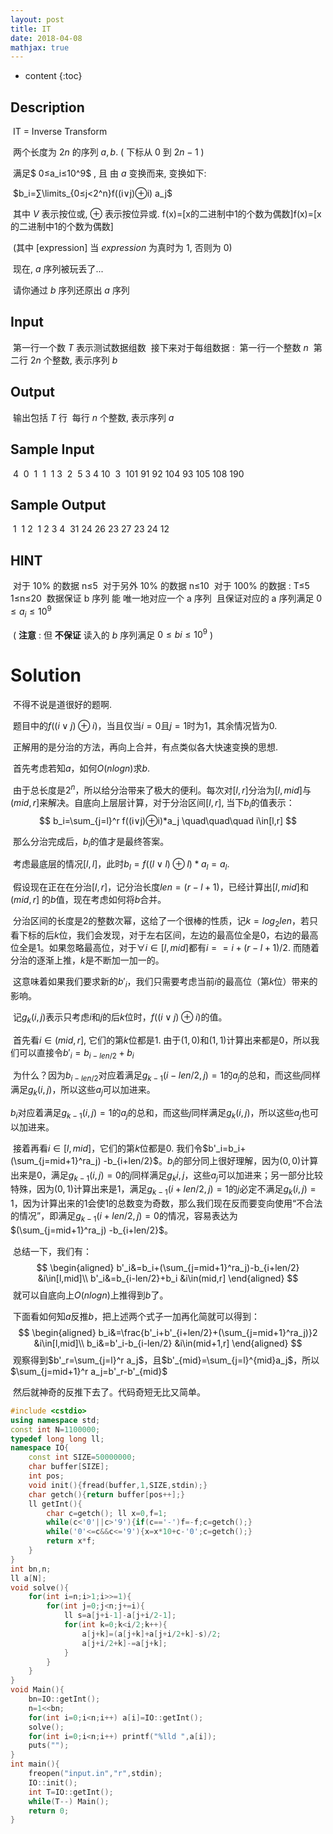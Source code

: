 ```yaml
---
layout: post
title: IT
date: 2018-04-08
mathjax: true
---
```

* content
{:toc}
## Description

​	IT = Inverse Transform

​	两个长度为 $2n$ 的序列 $a,b$.  ( 下标从 $0$ 到 $2n−1$ )

​	满足$ 0≤a_i≤10^9$ , 且  由 $a$ 变换而来, 变换如下:

​	$b_i=∑\limits_{0≤j<2^n}f((i∨j)⊕i) a_j$

​	其中 $V$ 表示按位或, $⊕$ 表示按位异或. f(x)=[x的二进制中1的个数为偶数]f(x)=[x的二进制中1的个数为偶数]

​	(其中 [expression] 当 $expression$ 为真时为 1, 否则为 0)

​	现在, $a$ 序列被玩丢了... 

​	请你通过 $b$ 序列还原出 $a$ 序列

## Input

​	第一行一个数 $T$ 表示测试数据组数
​	接下来对于每组数据 : 
​	第一行一个整数 $n$
​	第二行 $2n$ 个整数, 表示序列 $b$

## Output

​	输出包括 $T$ 行
​	每行 $n$ 个整数, 表示序列 $a$

## Sample Input


​	4
​	0
​	1
​	1
​	1 3
​	2
​	5 3 4 10
​	3
​	101 91 92 104 93 105 108 190


## Sample Output


​	1
​	1 2
​	1 2 3 4
​	31 24 26 23 27 23 24 12


## HINT

​	对于 10% 的数据 n≤5
​	对于另外 10% 的数据 n≤10
​	对于 100% 的数据 : 
​	T≤5
​	1≤n≤20
​	数据保证 b 序列 能 唯一地对应一个 a 序列
​	且保证对应的 a 序列满足 $0≤a_i≤10^9$

​	( **注意** : 但 **不保证** 读入的 $b$ 序列满足 $0≤bi≤10^9$ )





# Solution

​	不得不说是道很好的题啊.

​	题目中的$f((i∨j)⊕i)$，当且仅当$i=0$且$j=1$时为1，其余情况皆为0.

​	正解用的是分治的方法，再向上合并，有点类似各大快速变换的思想.

​	首先考虑若知$a$，如何$O(n log n)$求$b$.

​	由于总长度是$2^n$，所以给分治带来了极大的便利。每次对$[l,r]$分治为$[l,mid]$与$(mid,r]$来解决。自底向上层层计算，对于分治区间$[l,r]$,  当下$b_i$的值表示：
$$
b_i=\sum_{j=l}^r f((i∨j)⊕i)*a_j \quad\quad\quad i\in[l,r]
$$


​	那么分治完成后，$b_i$的值才是最终答案。

​	考虑最底层的情况$[l,l]$，此时$b_l=f((l∨l)⊕l)*a_l=a_l$.

​	假设现在正在在分治$[l,r]$，记分治长度$len=(r-l+1)$，已经计算出$[l,mid]$和$(mid,r]$ 的$b$值，现在考虑如何将$b$合并。

​	分治区间的长度是2的整数次幂，这给了一个很棒的性质，记$k=log_2len$，若只看下标的后$k$位，我们会发现，对于左右区间，左边的最高位全是0，右边的最高位全是1。如果忽略最高位，对于$\forall i\in[l,mid]$都有$i==i+(r-l+1)/2$.  而随着分治的逐渐上推，$k$是不断加一加一的。

​	这意味着如果我们要求新的$b'_i$，我们只需要考虑当前$i$的最高位（第$k$位）带来的影响。

​	记$g_k(i,j)​$表示只考虑$i​$和$j​$的后$k​$位时，$f((i∨j)⊕i)​$的值。

​	首先看$i\in(mid,r]$, 它们的第$k$位都是1. 由于$(1,0)$和$(1,1)$计算出来都是$0$，所以我们可以直接令$b'_i=b_{i-len/2}+b_i$

​	为什么？因为$b_{i-len/2}$对应着满足$g_{k-1}(i-len/2,j)=1$的$a_j$的总和，而这些$j$同样满足$g_k(i,j)$，所以这些$a_j$可以加进来。

$b_i$对应着满足$g_{k-1}(i,j)=1$的$a_j$的总和，而这些$j$同样满足$g_k(i,j)$，所以这些$a_j$也可以加进来。

​	接着再看$i\in[l,mid]$，它们的第$k$位都是$0$. 我们令$b'_i=b_i+(\sum_{j=mid+1}^ra_j)   -b_{i+len/2}$。$b_i$的部分同上很好理解，因为$(0,0)$计算出来是$0$，满足$g_{k-1}(i,j)=0$的$j$同样满足$g_k{i,j}$，这些$a_j$可以加进来；另一部分比较特殊，因为$(0,1)$计算出来是1，满足$g_{k-1}(i+len/2,j)=1$的$j$必定不满足$g_k(i,j)=1$，因为计算出来的1会使1的总数变为奇数，那么我们现在反而要变向使用“不合法的情况”，即满足$g_{k-1}(i+len/2,j)=0$的情况，容易表达为$(\sum_{j=mid+1}^ra_j)   -b_{i+len/2}$。

​	总结一下，我们有：
$$
\begin{aligned}
b'_i&=b_i+(\sum_{j=mid+1}^ra_j)-b_{i+len/2} &i\in[l,mid]\\
b'_i&=b_{i-len/2}+b_i  &i\in(mid,r]
\end{aligned}
$$
​	就可以自底向上$O(nlogn)​$上推得到$b​$了。

​	下面看如何知$a$反推$b$，把上述两个式子一加再化简就可以得到：
$$
\begin{aligned}
b_i&=\frac{b'_i+b'_{i+len/2}+(\sum_{j=mid+1}^ra_j)}2 &i\in[l,mid]\\
b_i&=b'_i-b_{i-len/2} &i\in(mid+1,r]
\end{aligned}
$$
​	观察得到$b'_r=\sum_{j=l}^r a_j$，且$b'_{mid}=\sum_{j=l}^{mid}a_j$，所以$\sum_{j=mid+1}^r a_j=b'_r-b'_{mid}$

​	然后就神奇的反推下去了。代码奇短无比又简单。

```c++
#include <cstdio>
using namespace std;
const int N=1100000;
typedef long long ll;
namespace IO{
	const int SIZE=50000000;
	char buffer[SIZE];
	int pos;
	void init(){fread(buffer,1,SIZE,stdin);}
	char getch(){return buffer[pos++];}
	ll getInt(){
		char c=getch(); ll x=0,f=1;
		while(c<'0'||c>'9'){if(c=='-')f=-f;c=getch();}
		while('0'<=c&&c<='9'){x=x*10+c-'0';c=getch();}
		return x*f;
	}
}
int bn,n;
ll a[N];
void solve(){
	for(int i=n;i>1;i>>=1){
		for(int j=0;j<n;j+=i){
			ll s=a[j+i-1]-a[j+i/2-1];
			for(int k=0;k<i/2;k++){
				a[j+k]=(a[j+k]+a[j+i/2+k]-s)/2;
				a[j+i/2+k]-=a[j+k];				
			}
		}
	}
}
void Main(){
	bn=IO::getInt();
	n=1<<bn;
	for(int i=0;i<n;i++) a[i]=IO::getInt();
	solve();	
	for(int i=0;i<n;i++) printf("%lld ",a[i]);
	puts("");
}
int main(){
	freopen("input.in","r",stdin);
	IO::init();
	int T=IO::getInt();
	while(T--) Main();
	return 0;
}
```



